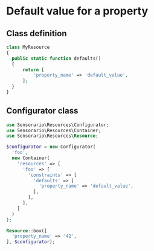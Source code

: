# Default value for a property

## Class definition

```php
class MyResource
{
  public static function defaults()
  {
      return [
          'property_name' => 'default_value',
      ];
  }
}
```

## Configurator class

```php
use Sensorario\Resources\Configurator;
use Sensorario\Resources\Container;
use Sensorario\Resources\Resource;

$configurator = new Configurator(
  'foo',
  new Container(
    'resources' => [
      'foo' => [
        'constraints' => [
          'defaults' => [
            'property_name' => 'default_value',
          ],
        ],
      ],
    ]
  )
);

Resource::box([
  'property_name' => '42',
], $configurator);
```
